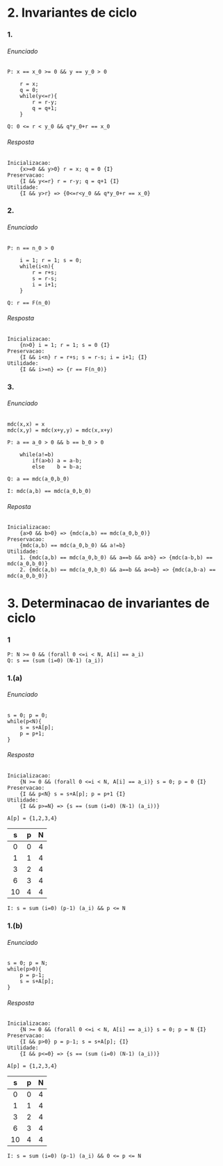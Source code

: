 # 2. Invariantes de ciclo

### 1.

###### Enunciado

```
P: x == x_0 >= 0 && y == y_0 > 0

    r = x;
    q = 0;
    while(y<=r){
        r = r-y;
        q = q+1;
    }

Q: 0 <= r < y_0 && q*y_0+r == x_0
```

###### Resposta

```
Inicializacao: 
    {x>=0 && y>0} r = x; q = 0 {I}
Preservacao: 
    {I && y<=r} r = r-y; q = q+1 {I}
Utilidade: 
    {I && y>r} => {0<=r<y_0 && q*y_0+r == x_0}
```

### 2.

###### Enunciado

```
P: n == n_0 > 0

    i = 1; r = 1; s = 0;
    while(i<n){
        r = r+s;
        s = r-s;
        i = i+1;
    }

Q: r == F(n_0)
```

###### Resposta

```
Inicializacao: 
    {n>0} i = 1; r = 1; s = 0 {I}
Preservacao: 
    {I && i<n} r = r+s; s = r-s; i = i+1; {I}
Utilidade: 
    {I && i>=n} => {r == F(n_0)}
```

### 3.

###### Enunciado

```
mdc(x,x) = x
mdc(x,y) = mdc(x+y,y) = mdc(x,x+y)

P: a == a_0 > 0 && b == b_0 > 0

    while(a!=b)
        if(a>b) a = a-b;
        else    b = b-a;

Q: a == mdc(a_0,b_0)

I: mdc(a,b) == mdc(a_0,b_0)
```

###### Reposta
<!-- TODO Add correcao total -->
```
Inicializacao: 
    {a>0 && b>0} => {mdc(a,b) == mdc(a_0,b_0)}
Preservacao: 
    {mdc(a,b) == mdc(a_0,b_0) && a!=b}
Utilidade:
    1. {mdc(a,b) == mdc(a_0,b_0) && a==b && a>b} => {mdc(a-b,b) == mdc(a_0,b_0)}
    2. {mdc(a,b) == mdc(a_0,b_0) && a==b && a<=b} => {mdc(a,b-a) == mdc(a_0,b_0)}
```

# 3. Determinacao de invariantes de ciclo

### 1

```
P: N >= 0 && (forall 0 <=i < N, A[i] == a_i)
Q: s == (sum (i=0) (N-1) (a_i))
```

### 1.(a)

###### Enunciado

```
s = 0; p = 0;
while(p<N){
    s = s+A[p];
    p = p+1;
}
```

###### Resposta

```
Inicializacao: 
    {N >= 0 && (forall 0 <=i < N, A[i] == a_i)} s = 0; p = 0 {I}
Preservacao: 
    {I && p<N} s = s+A[p]; p = p+1 {I}
Utilidade: 
    {I && p>=N} => {s == (sum (i=0) (N-1) (a_i))}
```

```
A[p] = {1,2,3,4}
```

| s | p | N |
|:-:|:-:|:-:|
| 0 | 0 | 4 |
| 1 | 1 | 4 |
| 3 | 2 | 4 |
| 6 | 3 | 4 |
|10 | 4 | 4 |   

```
I: s = sum (i=0) (p-1) (a_i) && p <= N
```

### 1.(b)

###### Enunciado

```
s = 0; p = N;
while(p>0){
    p = p-1;
    s = s+A[p];
}
```

###### Resposta

```
Inicializacao: 
    {N >= 0 && (forall 0 <=i < N, A[i] == a_i)} s = 0; p = N {I}
Preservacao: 
    {I && p>0} p = p-1; s = s+A[p]; {I}
Utilidade: 
    {I && p<=0} => {s == (sum (i=0) (N-1) (a_i))}
```

```
A[p] = {1,2,3,4}
```

| s | p | N |
|:-:|:-:|:-:|
| 0 | 0 | 4 |
| 1 | 1 | 4 |
| 3 | 2 | 4 |
| 6 | 3 | 4 |
|10 | 4 | 4 |   

```
I: s = sum (i=0) (p-1) (a_i) && 0 <= p <= N
```